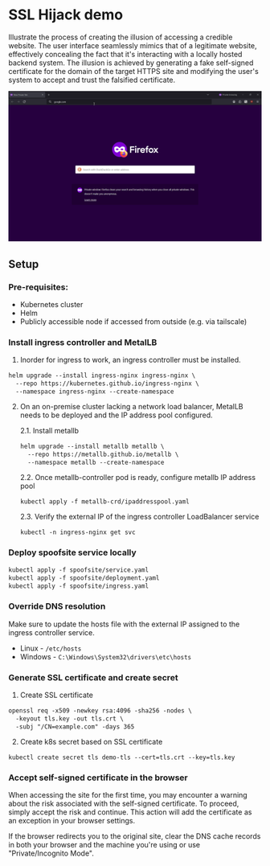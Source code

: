 # SSL Hijack demo

Illustrate the process of creating the illusion of accessing a credible website.
The user interface seamlessly mimics that of a legitimate website, effectively concealing the fact
that it's interacting with a locally hosted backend system.
The illusion is achieved by generating a fake self-signed certificate for the domain of the target
HTTPS site and modifying the user's system to accept and trust the falsified certificate.

![SpoofSite](https://github.com/karlmanait/ssl-hijack/raw/master/docs/spoofsite-demo.gif)

## Setup
### Pre-requisites:
- Kubernetes cluster
- Helm
- Publicly accessible node if accessed from outside (e.g. via tailscale)

### Install ingress controller and MetalLB
1. Inorder for ingress to work, an ingress controller must be installed.
```
helm upgrade --install ingress-nginx ingress-nginx \
  --repo https://kubernetes.github.io/ingress-nginx \
  --namespace ingress-nginx --create-namespace
```

2. On an on-premise cluster lacking a network load balancer, MetalLB needs to be deployed and the
IP address pool configured.

    2.1. Install metallb
    ```
    helm upgrade --install metallb metallb \
      --repo https://metallb.github.io/metallb \
      --namespace metallb --create-namespace
    ```
    2.2. Once metallb-controller pod is ready, configure metallb IP address pool
    ```
    kubectl apply -f metallb-crd/ipaddresspool.yaml
    ```
    2.3. Verify the external IP of the ingress controller LoadBalancer service
    ```
    kubectl -n ingress-nginx get svc
    ```

### Deploy spoofsite service locally
```
kubectl apply -f spoofsite/service.yaml
kubectl apply -f spoofsite/deployment.yaml
kubectl apply -f spoofsite/ingress.yaml
```

### Override DNS resolution
Make sure to update the hosts file with the external IP assigned to the ingress controller service.
* Linux - `/etc/hosts`
* Windows - `C:\Windows\System32\drivers\etc\hosts`

### Generate SSL certificate and create secret
1. Create SSL certificate
```
openssl req -x509 -newkey rsa:4096 -sha256 -nodes \
  -keyout tls.key -out tls.crt \
  -subj "/CN=example.com" -days 365
```
2. Create k8s secret based on SSL certificate
```
kubectl create secret tls demo-tls --cert=tls.crt --key=tls.key
```

### Accept self-signed certificate in the browser
When accessing the site for the first time, you may encounter a warning about the risk associated
with the self-signed certificate. To proceed, simply accept the risk and continue.
This action will add the certificate as an exception in your browser settings.

If the browser redirects you to the original site, clear the DNS cache records in both your browser
and the machine you're using or use "Private/Incognito Mode".

